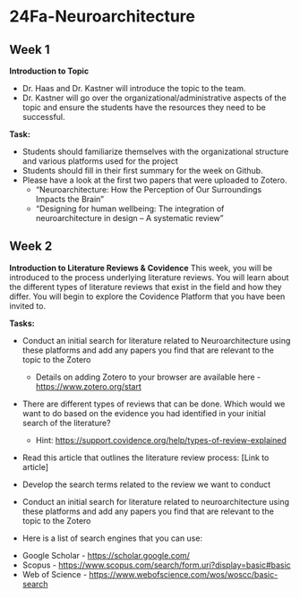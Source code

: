 # 24Fa-Neuroarchitecture

## Week 1
**Introduction to Topic**
* Dr. Haas and Dr. Kastner will introduce the topic to the team. 
* Dr. Kastner will go over the organizational/administrative aspects of the topic and ensure the students have the resources they need to be successful.
  
**Task:**
* Students should familiarize themselves with the organizational structure and various platforms used for the project
* Students should fill in their first summary for the week on Github.
* Please have a look at the first two papers that were uploaded to Zotero. 
  + “Neuroarchitecture: How the Perception of Our Surroundings Impacts the Brain”
  + “Designing for human wellbeing: The integration of neuroarchitecture in design – A systematic review”

## Week 2
**Introduction to Literature Reviews & Covidence**
This week, you will be introduced to the process underlying literature reviews. 
You will learn about the different types of literature reviews that exist in the field and how they differ. 
You will begin to explore the Covidence Platform that you have been invited to. 

**Tasks:**
* Conduct an initial search for literature related to Neuroarchitecture using these platforms and add any papers you find that are relevant to the topic to the Zotero
  + Details on adding Zotero to your browser are available here - https://www.zotero.org/start
* There are different types of reviews that can be done. Which would we want to do based on the evidence you had identified in your initial search of the literature? 
  + Hint: https://support.covidence.org/help/types-of-review-explained
* Read this article that outlines the literature review process:
[Link to article] 

* Develop the search terms related to the review we want to conduct

* Conduct an initial search for literature related to neuroarchitecture using these platforms and add any papers you find that are relevant to the topic to the Zotero
* Here is a list of search engines that you can use:
+ Google Scholar - https://scholar.google.com/
+ Scopus - https://www.scopus.com/search/form.uri?display=basic#basic
+ Web of Science - https://www.webofscience.com/wos/woscc/basic-search













